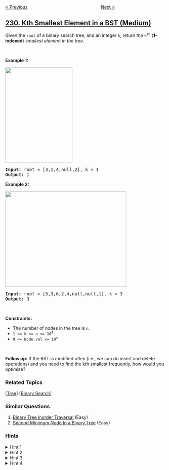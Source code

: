 <!--|This file generated by command(leetcode description); DO NOT EDIT.    |-->
<!--+----------------------------------------------------------------------+-->
<!--|@author    openset <openset.wang@gmail.com>                           |-->
<!--|@link      https://github.com/openset                                 |-->
<!--|@home      https://github.com/openset/leetcode                        |-->
<!--+----------------------------------------------------------------------+-->

[< Previous](../majority-element-ii "Majority Element II")
　　　　　　　　　　　　　　　　
[Next >](../power-of-two "Power of Two")

## [230. Kth Smallest Element in a BST (Medium)](https://leetcode.com/problems/kth-smallest-element-in-a-bst "二叉搜索树中第K小的元素")

<p>Given the <code>root</code> of a binary search tree, and an integer <code>k</code>, return <em>the</em> <code>k<sup>th</sup></code> (<strong>1-indexed</strong>) <em>smallest element in the tree</em>.</p>

<p>&nbsp;</p>
<p><strong>Example 1:</strong></p>
<img alt="" src="https://assets.leetcode.com/uploads/2021/01/28/kthtree1.jpg" style="width: 212px; height: 301px;" />
<pre>
<strong>Input:</strong> root = [3,1,4,null,2], k = 1
<strong>Output:</strong> 1
</pre>

<p><strong>Example 2:</strong></p>
<img alt="" src="https://assets.leetcode.com/uploads/2021/01/28/kthtree2.jpg" style="width: 382px; height: 302px;" />
<pre>
<strong>Input:</strong> root = [5,3,6,2,4,null,null,1], k = 3
<strong>Output:</strong> 3
</pre>

<p>&nbsp;</p>
<p><strong>Constraints:</strong></p>

<ul>
	<li>The number of nodes in the tree is <code>n</code>.</li>
	<li><code>1 &lt;= k &lt;= n &lt;= 10<sup>4</sup></code></li>
	<li><code>0 &lt;= Node.val &lt;= 10<sup>4</sup></code></li>
</ul>

<p>&nbsp;</p>
<strong>Follow up:</strong> If the BST is modified often (i.e., we can do insert and delete operations) and you need to find the kth smallest frequently, how would you optimize?

### Related Topics
  [[Tree](../../tag/tree/README.md)]
  [[Binary Search](../../tag/binary-search/README.md)]

### Similar Questions
  1. [Binary Tree Inorder Traversal](../binary-tree-inorder-traversal) (Easy)
  1. [Second Minimum Node In a Binary Tree](../second-minimum-node-in-a-binary-tree) (Easy)

### Hints
<details>
<summary>Hint 1</summary>
Try to utilize the property of a BST.
</details>

<details>
<summary>Hint 2</summary>
Try in-order traversal. (Credits to @chan13)
</details>

<details>
<summary>Hint 3</summary>
What if you could modify the BST node's structure?
</details>

<details>
<summary>Hint 4</summary>
The optimal runtime complexity is O(height of BST).
</details>
